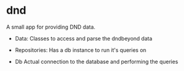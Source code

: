 # dnd
A small app for providing DND data.


- Data:
Classes to access and parse the dndbeyond data

- Repositories:
Has a db instance to run it's queries on

- Db
Actual connection to the database and performing the queries